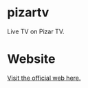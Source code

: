 # pizartv
Live TV on Pizar TV.

# Website
<a href="https://pizartv.unitedcodeslive.repl.co/referal/github">Visit the official web here.</a>
